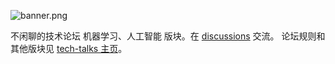 ![banner.png](https://media.githubusercontent.com/media/adoyle-h/_imgs/master/github/tech-talks/banner.png)

不闲聊的技术论坛 机器学习、人工智能 版块。在 [discussions][] 交流。
论坛规则和其他版块见 [tech-talks 主页](https://github.com/just-talks/tech-talks)。

[discussions]: https://github.com/just-talks/ML/discussions
